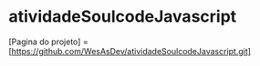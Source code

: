 # atividadeSoulcodeJavascript

[Pagina do projeto] = [https://github.com/WesAsDev/atividadeSoulcodeJavascript.git]
